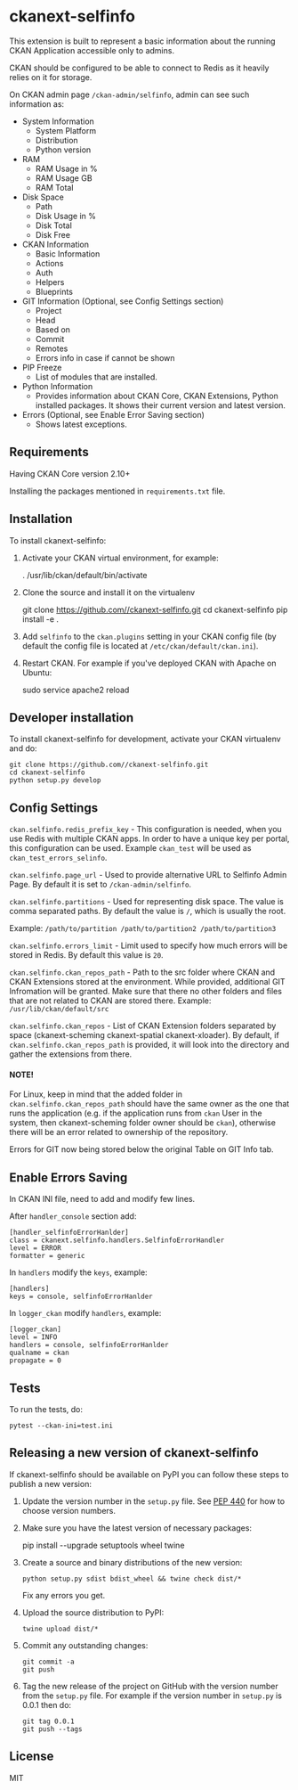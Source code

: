 # ckanext-selfinfo

This extension is built to represent a basic information about the running CKAN Application accessible only to admins.

CKAN should be configured to be able to connect to Redis as it heavily relies on it for storage.

On CKAN admin page `/ckan-admin/selfinfo`, admin can see such information as:
* System Information
    - System Platform
    - Distribution
    - Python version
* RAM
    - RAM Usage in %
    - RAM Usage GB
    - RAM Total
* Disk Space
    - Path
    - Disk Usage in %
    - Disk Total
    - Disk Free
* CKAN Information
    - Basic Information
    - Actions
    - Auth
    - Helpers
    - Blueprints
* GIT Information (Optional, see Config Settings section)
    - Project
    - Head
    - Based on
    - Commit
    - Remotes
    - Errors info in case if cannot be shown
* PIP Freeze
    - List of modules that are installed.
* Python Information
    - Provides information about CKAN Core, CKAN Extensions, Python installed packages. It shows their current version and latest version.
* Errors (Optional, see Enable Error Saving section)
    - Shows latest exceptions.

## Requirements

Having CKAN Core version 2.10+

Installing the packages mentioned in `requirements.txt` file.


## Installation

To install ckanext-selfinfo:

1. Activate your CKAN virtual environment, for example:

     . /usr/lib/ckan/default/bin/activate

2. Clone the source and install it on the virtualenv

    git clone https://github.com//ckanext-selfinfo.git
    cd ckanext-selfinfo
    pip install -e .

3. Add `selfinfo` to the `ckan.plugins` setting in your CKAN
   config file (by default the config file is located at
   `/etc/ckan/default/ckan.ini`).

4. Restart CKAN. For example if you've deployed CKAN with Apache on Ubuntu:

     sudo service apache2 reload


## Developer installation

To install ckanext-selfinfo for development, activate your CKAN virtualenv and
do:

    git clone https://github.com//ckanext-selfinfo.git
    cd ckanext-selfinfo
    python setup.py develop


## Config Settings

`ckan.selfinfo.redis_prefix_key` - This configuration is needed, when you use Redis with multiple CKAN apps. In order to have a unique key per portal, this configuration can be used. Example `ckan_test` will be used as `ckan_test_errors_selinfo`.

`ckan.selfinfo.page_url` - Used to provide alternative URL to Selfinfo Admin Page. By default it is set to `/ckan-admin/selfinfo`.

`ckan.selfinfo.partitions` - Used for representing disk space. The value is comma separated paths. By default the value is `/`, which is usually the root.

Example: `/path/to/partition /path/to/partition2 /path/to/partition3`

`ckan.selfinfo.errors_limit` - Limit used to specify how much errors will be stored in Redis. By default this value is `20`.

`ckan.selfinfo.ckan_repos_path` - Path to the src folder where CKAN and CKAN Extensions stored at the environment. While provided, additional GIT Infromation will be granted. Make sure that there no other folders and files that are not related to CKAN are stored there. Example: `/usr/lib/ckan/default/src`

`ckan.selfinfo.ckan_repos` - List of CKAN Extension folders separated by space (ckanext-scheming ckanext-spatial ckanext-xloader). By default, if `ckan.selfinfo.ckan_repos_path` is provided, it will look into the directory and gather the extensions from there.

#### NOTE!
For Linux, keep in mind that the added folder in `ckan.selfinfo.ckan_repos_path` should have the same owner as the one that runs the application (e.g. if the application runs from `ckan` User in the system, then ckanext-scheming folder owner should be `ckan`), otherwise there will be an error related to ownership of the repository.

Errors for GIT now being stored below the original Table on GIT Info tab.


## Enable Errors Saving
In CKAN INI file, need to add and modify few lines.

After `handler_console` section add:

    [handler_selfinfoErrorHanlder]
    class = ckanext.selfinfo.handlers.SelfinfoErrorHandler
    level = ERROR
    formatter = generic

In `handlers` modify the `keys`, example:

    [handlers]
    keys = console, selfinfoErrorHanlder

In `logger_ckan` modify `handlers`, example:

    [logger_ckan]
    level = INFO
    handlers = console, selfinfoErrorHanlder
    qualname = ckan
    propagate = 0


## Tests

To run the tests, do:

    pytest --ckan-ini=test.ini


## Releasing a new version of ckanext-selfinfo

If ckanext-selfinfo should be available on PyPI you can follow these steps to publish a new version:

1. Update the version number in the `setup.py` file. See [PEP 440](http://legacy.python.org/dev/peps/pep-0440/#public-version-identifiers) for how to choose version numbers.

2. Make sure you have the latest version of necessary packages:

    pip install --upgrade setuptools wheel twine

3. Create a source and binary distributions of the new version:

       python setup.py sdist bdist_wheel && twine check dist/*

   Fix any errors you get.

4. Upload the source distribution to PyPI:

       twine upload dist/*

5. Commit any outstanding changes:

       git commit -a
       git push

6. Tag the new release of the project on GitHub with the version number from
   the `setup.py` file. For example if the version number in `setup.py` is
   0.0.1 then do:

       git tag 0.0.1
       git push --tags

## License

MIT
